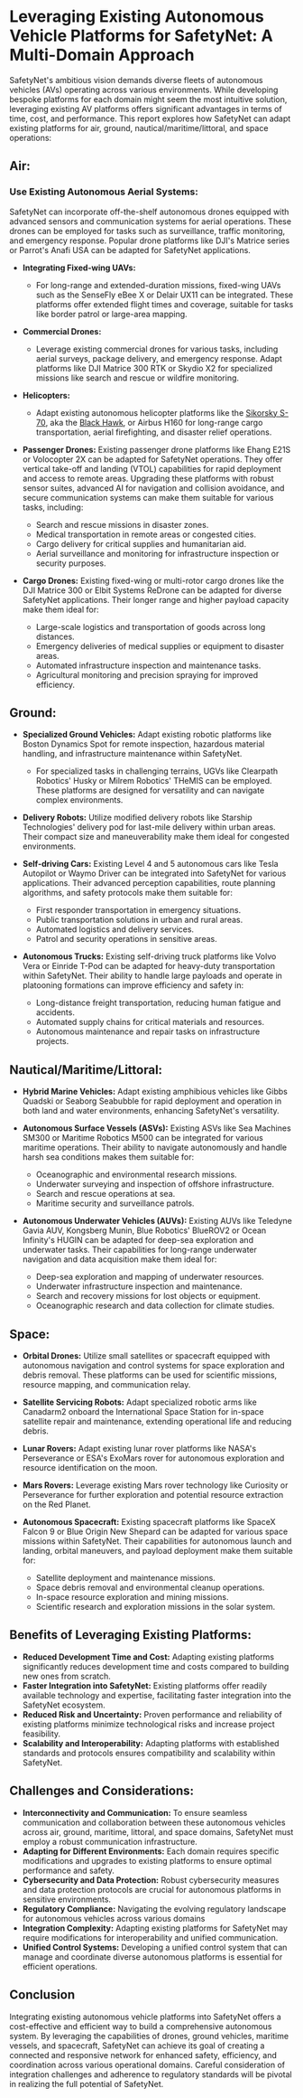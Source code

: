 # Leveraging Existing Autonomous Vehicle Platforms for SafetyNet: A Multi-Domain Approach

SafetyNet's ambitious vision demands diverse fleets of autonomous vehicles (AVs) operating across various environments. While developing bespoke platforms for each domain might seem the most intuitive solution, leveraging existing AV platforms offers significant advantages in terms of time, cost, and performance. This report explores how SafetyNet can adapt existing platforms for air, ground, nautical/maritime/littoral, and space operations:

## **Air:**

### **Use Existing Autonomous Aerial Systems:**

SafetyNet can incorporate off-the-shelf autonomous drones equipped with advanced sensors and communication systems for aerial operations. These drones can be employed for tasks such as surveillance, traffic monitoring, and emergency response. Popular drone platforms like DJI's Matrice series or Parrot's Anafi USA can be adapted for SafetyNet applications.

- **Integrating Fixed-wing UAVs:**
	- For long-range and extended-duration missions, fixed-wing UAVs such as the SenseFly eBee X or Delair UX11 can be integrated. These platforms offer extended flight times and coverage, suitable for tasks like border patrol or large-area mapping.

-   **Commercial Drones:**
	- Leverage existing commercial drones for various tasks, including aerial surveys, package delivery, and emergency response. Adapt platforms like DJI Matrice 300 RTK or Skydio X2 for specialized missions like search and rescue or wildfire monitoring.

-   **Helicopters:** 
	- Adapt existing autonomous helicopter platforms like the [Sikorsky S-70](https://www.stripes.com/theaters/asia_pacific/2023-07-14/army-black-hawk-helicopters-exchange-10734078.html), aka the  [Black Hawk](https://www.lockheedmartin.com/en-us/news/features/2022/safe-reliable-and-uninhabited-first-autonomous-black-hawk-flight.html), or Airbus H160 for long-range cargo transportation, aerial firefighting, and disaster relief operations.

-   **Passenger Drones:** Existing passenger drone platforms like Ehang E21S or Volocopter 2X can be adapted for SafetyNet operations. They offer vertical take-off and landing (VTOL) capabilities for rapid deployment and access to remote areas. Upgrading these platforms with robust sensor suites, advanced AI for navigation and collision avoidance, and secure communication systems can make them suitable for various tasks, including:
    -   Search and rescue missions in disaster zones.
    -   Medical transportation in remote areas or congested cities.
    -   Cargo delivery for critical supplies and humanitarian aid.
    -   Aerial surveillance and monitoring for infrastructure inspection or security purposes.

-   **Cargo Drones:** Existing fixed-wing or multi-rotor cargo drones like the DJI Matrice 300 or Elbit Systems ReDrone can be adapted for diverse SafetyNet applications. Their longer range and higher payload capacity make them ideal for:
    -   Large-scale logistics and transportation of goods across long distances.
    -   Emergency deliveries of medical supplies or equipment to disaster areas.
    -   Automated infrastructure inspection and maintenance tasks.
    -   Agricultural monitoring and precision spraying for improved efficiency.

## **Ground:**

-   **Specialized Ground Vehicles:**  Adapt existing robotic platforms like Boston Dynamics Spot for remote inspection, hazardous material handling, and infrastructure maintenance within SafetyNet.
	- For specialized tasks in challenging terrains, UGVs like Clearpath Robotics' Husky or Milrem Robotics' THeMIS can be employed. These platforms are designed for versatility and can navigate complex environments.

-   **Delivery Robots:**  Utilize modified delivery robots like Starship Technologies' delivery pod for last-mile delivery within urban areas. Their compact size and maneuverability make them ideal for congested environments.

-   **Self-driving Cars:** Existing Level 4 and 5 autonomous cars like Tesla Autopilot or Waymo Driver can be integrated into SafetyNet for various applications. Their advanced perception capabilities, route planning algorithms, and safety protocols make them suitable for:
    -   First responder transportation in emergency situations.
    -   Public transportation solutions in urban and rural areas.
    -   Automated logistics and delivery services.
    -   Patrol and security operations in sensitive areas.

-   **Autonomous Trucks:** Existing self-driving truck platforms like Volvo Vera or Einride T-Pod can be adapted for heavy-duty transportation within SafetyNet. Their ability to handle large payloads and operate in platooning formations can improve efficiency and safety in:
    -   Long-distance freight transportation, reducing human fatigue and accidents.
    -   Automated supply chains for critical materials and resources.
    -   Autonomous maintenance and repair tasks on infrastructure projects.

## **Nautical/Maritime/Littoral:**

-   **Hybrid Marine Vehicles:**  Adapt existing amphibious vehicles like Gibbs Quadski or Seaborg Seabubble for rapid deployment and operation in both land and water environments, enhancing SafetyNet's versatility.

-   **Autonomous Surface Vessels (ASVs):** Existing ASVs like Sea Machines SM300 or Maritime Robotics M500 can be integrated for various maritime operations. Their ability to navigate autonomously and handle harsh sea conditions makes them suitable for:
    -   Oceanographic and environmental research missions.
    -   Underwater surveying and inspection of offshore infrastructure.
    -   Search and rescue operations at sea.
    -   Maritime security and surveillance patrols.

-   **Autonomous Underwater Vehicles (AUVs):** Existing AUVs like Teledyne Gavia AUV, Kongsberg Munin, Blue Robotics' BlueROV2 or Ocean Infinity's HUGIN can be adapted for deep-sea exploration and underwater tasks. Their capabilities for long-range underwater navigation and data acquisition make them ideal for:
    -   Deep-sea exploration and mapping of underwater resources.
    -   Underwater infrastructure inspection and maintenance.
    -   Search and recovery missions for lost objects or equipment.
    -   Oceanographic research and data collection for climate studies.

## **Space:**

-   **Orbital Drones:**  Utilize small satellites or spacecraft equipped with autonomous navigation and control systems for space exploration and debris removal. These platforms can be used for scientific missions, resource mapping, and communication relay.

-   **Satellite Servicing Robots:**  Adapt specialized robotic arms like Canadarm2 onboard the International Space Station for in-space satellite repair and maintenance, extending operational life and reducing debris.

-   **Lunar Rovers:**  Adapt existing lunar rover platforms like NASA's Perseverance or ESA's ExoMars rover for autonomous exploration and resource identification on the moon.

-   **Mars Rovers:**  Leverage existing Mars rover technology like Curiosity or Perseverance for further exploration and potential resource extraction on the Red Planet.

-   **Autonomous Spacecraft:** Existing spacecraft platforms like SpaceX Falcon 9 or Blue Origin New Shepard can be adapted for various space missions within SafetyNet. Their capabilities for autonomous launch and landing, orbital maneuvers, and payload deployment make them suitable for:
    -   Satellite deployment and maintenance missions.
    -   Space debris removal and environmental cleanup operations.
    -   In-space resource exploration and mining missions.
    -   Scientific research and exploration missions in the solar system.

## **Benefits of Leveraging Existing Platforms:**

-   **Reduced Development Time and Cost:** Adapting existing platforms significantly reduces development time and costs compared to building new ones from scratch.
-   **Faster Integration into SafetyNet:** Existing platforms offer readily available technology and expertise, facilitating faster integration into the SafetyNet ecosystem.
-   **Reduced Risk and Uncertainty:** Proven performance and reliability of existing platforms minimize technological risks and increase project feasibility.
-   **Scalability and Interoperability:** Adapting platforms with established standards and protocols ensures compatibility and scalability within SafetyNet.

## **Challenges and Considerations:**

- **Interconnectivity and Communication:** To ensure seamless communication and collaboration between these autonomous vehicles across air, ground, maritime, littoral, and space domains, SafetyNet must employ a robust communication infrastructure. 
-   **Adapting for Different Environments:** Each domain requires specific modifications and upgrades to existing platforms to ensure optimal performance and safety.
-   **Cybersecurity and Data Protection:** Robust cybersecurity measures and data protection protocols are crucial for autonomous platforms in sensitive environments.
-   **Regulatory Compliance:** Navigating the evolving regulatory landscape for autonomous vehicles across various domains
-   **Integration Complexity:** Adapting existing platforms for SafetyNet may require modifications for interoperability and unified communication.
- **Unified Control Systems:** Developing a unified control system that can manage and coordinate diverse autonomous platforms is essential for efficient operations.

## Conclusion

Integrating existing autonomous vehicle platforms into SafetyNet offers a cost-effective and efficient way to build a comprehensive autonomous system. By leveraging the capabilities of drones, ground vehicles, maritime vessels, and spacecraft, SafetyNet can achieve its goal of creating a connected and responsive network for enhanced safety, efficiency, and coordination across various operational domains. Careful consideration of integration challenges and adherence to regulatory standards will be pivotal in realizing the full potential of SafetyNet.